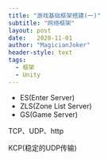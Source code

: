 ```yaml
---
title: "游戏基础框架搭建(一)"
subtitle: "网络框架"
layout: post
date:   2020-11-01
author: "MagicianJoker"
header-style: text
tags:
  - 框架
  - Unity  
---
```




- ES(Enter Server)
- ZLS(Zone List Server)
- GS(Game Server)

TCP、UDP、http

KCP(稳定的UDP传输)
